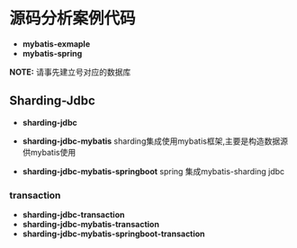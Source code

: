 # 源码分析案例代码

* __mybatis-exmaple__
* __mybatis-spring__

**NOTE:** 请事先建立号对应的数据库

## Sharding-Jdbc

* __sharding-jdbc__
* __sharding-jdbc-mybatis__
sharding集成使用mybatis框架,主要是构造数据源供mybatis使用

* __sharding-jdbc-mybatis-springboot__
spring 集成mybatis-sharding jdbc

### transaction

* __sharding-jdbc-transaction__
* __sharding-jdbc-mybatis-transaction__
* __sharding-jdbc-mybatis-springboot-transaction__